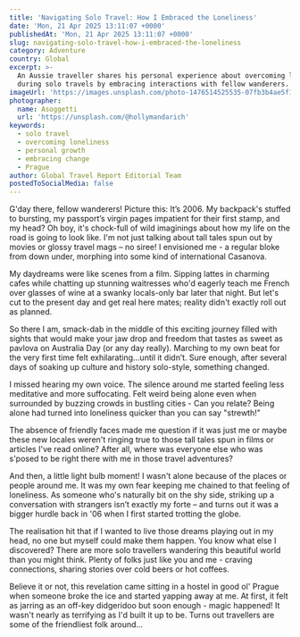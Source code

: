 ```yaml
---
title: 'Navigating Solo Travel: How I Embraced the Loneliness'
date: 'Mon, 21 Apr 2025 13:11:07 +0000'
publishedAt: 'Mon, 21 Apr 2025 13:11:07 +0000'
slug: navigating-solo-travel-how-i-embraced-the-loneliness
category: Adventure
country: Global
excerpt: >-
  An Aussie traveller shares his personal experience about overcoming loneliness
  during solo travels by embracing interactions with fellow wanderers.
imageUrl: 'https://images.unsplash.com/photo-1476514525535-07fb3b4ae5f1'
photographer:
  name: Asoggetti
  url: 'https://unsplash.com/@hollymandarich'
keywords:
  - solo travel
  - overcoming loneliness
  - personal growth
  - embracing change
  - Prague
author: Global Travel Report Editorial Team
postedToSocialMedia: false
---
```

G'day there, fellow wanderers! Picture this: It’s 2006. My backpack's stuffed to bursting, my passport’s virgin pages impatient for their first stamp, and my head? Oh boy, it's chock-full of wild imaginings about how my life on the road is going to look like. I'm not just talking about tall tales spun out by movies or glossy travel mags – no siree! I envisioned me - a regular bloke from down under, morphing into some kind of international Casanova. 

My daydreams were like scenes from a film. Sipping lattes in charming cafes while chatting up stunning waitresses who'd eagerly teach me French over glasses of wine at a swanky locals-only bar later that night. But let's cut to the present day and get real here mates; reality didn't exactly roll out as planned.

So there I am, smack-dab in the middle of this exciting journey filled with sights that would make your jaw drop and freedom that tastes as sweet as pavlova on Australia Day (or any day really). Marching to my own beat for the very first time felt exhilarating...until it didn’t. Sure enough, after several days of soaking up culture and history solo-style, something changed.
 
I missed hearing my own voice. The silence around me started feeling less meditative and more suffocating. Felt weird being alone even when surrounded by buzzing crowds in bustling cities - Can you relate? Being alone had turned into loneliness quicker than you can say "strewth!"

The absence of friendly faces made me question if it was just me or maybe these new locales weren't ringing true to those tall tales spun in films or articles I've read online? After all, where was everyone else who was s'posed to be right there with me in those travel adventures? 

And then, a little light bulb moment! I wasn't alone because of the places or people around me. It was my own fear keeping me chained to that feeling of loneliness. As someone who's naturally bit on the shy side, striking up a conversation with strangers isn’t exactly my forte – and turns out it was a bigger hurdle back in '06 when I first started trotting the globe.

The realisation hit that if I wanted to live those dreams playing out in my head, no one but myself could make them happen. You know what else I discovered? There are more solo travellers wandering this beautiful world than you might think. Plenty of folks just like you and me - craving connections, sharing stories over cold beers or hot coffees.

Believe it or not, this revelation came sitting in a hostel in good ol' Prague when someone broke the ice and started yapping away at me. At first, it felt as jarring as an off-key didgeridoo but soon enough - magic happened! It wasn't nearly as terrifying as I'd built it up to be. Turns out travellers are some of the friendliest folk around...
